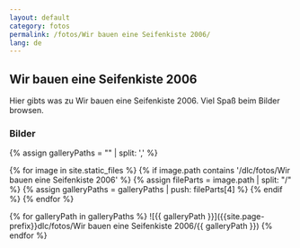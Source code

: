 ```yaml
---
layout: default
category: fotos
permalink: /fotos/Wir bauen eine Seifenkiste 2006/
lang: de
---
```


## Wir bauen eine Seifenkiste 2006

Hier gibts was zu Wir bauen eine Seifenkiste 2006. Viel Spaß beim Bilder browsen.

### Bilder
{% assign galleryPaths = "" | split: ',' %}

{% for image in site.static_files %}
{% if image.path contains '/dlc/fotos/Wir bauen eine Seifenkiste 2006' %}
        {% assign fileParts = image.path | split: "/" %}
        {% assign galleryPaths = galleryPaths | push: fileParts[4] %}
{% endif %}
{% endfor %}

{% for galleryPath in galleryPaths %}
![{{ galleryPath }}]({{site.page-prefix}}dlc/fotos/Wir bauen eine Seifenkiste 2006/{{ galleryPath }})
{% endfor %}

